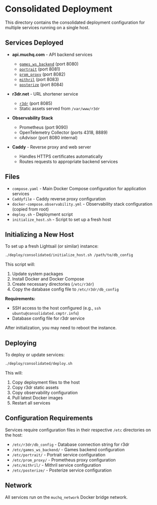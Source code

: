# Consolidated Deployment

This directory contains the consolidated deployment configuration for multiple services running on a single host.

## Services Deployed

- **api.muchq.com** - API backend services
  - [`games_ws_backend`](../../go/games_ws_backend) (port 8080)
  - [`portrait`](../../cpp/portrait) (port 8081)
  - [`prom_proxy`](../../go/prom_proxy) (port 8082)
  - [`mithril`](../../rust/mithril) (port 8083)
  - [`posterize`](../../rust/posterize) (port 8084)

- **r3dr.net** - URL shortener service
  - [`r3dr`](../../go/r3dr) (port 8085)
  - Static assets served from `/var/www/r3dr`

- **Observability Stack**
  - Prometheus (port 9090)
  - OpenTelemetry Collector (ports 4318, 8889)
  - cAdvisor (port 8080 internal)

- **Caddy** - Reverse proxy and web server
  - Handles HTTPS certificates automatically
  - Routes requests to appropriate backend services

## Files

- `compose.yaml` - Main Docker Compose configuration for application services
- `Caddyfile` - Caddy reverse proxy configuration
- `docker-compose.observability.yml` - Observability stack configuration (copied from root)
- `deploy.sh` - Deployment script
- `initialize_host.sh` - Script to set up a fresh host

## Initializing a New Host

To set up a fresh Lightsail (or similar) instance:

```bash
./deploy/consolidated/initialize_host.sh /path/to/db_config
```

This script will:
1. Update system packages
2. Install Docker and Docker Compose
3. Create necessary directories (`/etc/r3dr`)
4. Copy the database config file to `/etc/r3dr/db_config`

**Requirements:**
- SSH access to the host configured (e.g., `ssh ubuntu@consolidated.cmptr.info`)
- Database config file for r3dr service

After initialization, you may need to reboot the instance.

## Deploying

To deploy or update services:

```bash
./deploy/consolidated/deploy.sh
```

This will:
1. Copy deployment files to the host
2. Copy r3dr static assets
3. Copy observability configuration
4. Pull latest Docker images
5. Restart all services

## Configuration Requirements

Services require configuration files in their respective `/etc` directories on the host:

- `/etc/r3dr/db_config` - Database connection string for r3dr
- `/etc/games_ws_backend/` - Games backend configuration
- `/etc/portrait/` - Portrait service configuration
- `/etc/prom_proxy/` - Prometheus proxy configuration
- `/etc/mithril/` - Mithril service configuration
- `/etc/posterize/` - Posterize service configuration

## Network

All services run on the `muchq_network` Docker bridge network.
